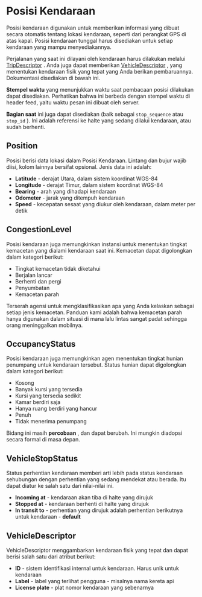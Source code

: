 # Posisi Kendaraan

Posisi kendaraan digunakan untuk memberikan informasi yang dibuat secara otomatis tentang lokasi kendaraan, seperti dari perangkat GPS di atas kapal. Posisi kendaraan tunggal harus disediakan untuk setiap kendaraan yang mampu menyediakannya.

Perjalanan yang saat ini dilayani oleh kendaraan harus dilakukan melalui [TripDescriptor](../reference.md#message-tripdescriptor) . Anda juga dapat memberikan [VehicleDescriptor](../reference.md#message-vehicledescriptor) , yang menentukan kendaraan fisik yang tepat yang Anda berikan pembaruannya. Dokumentasi disediakan di bawah ini.

**Stempel waktu** yang menunjukkan waktu saat pembacaan posisi dilakukan dapat disediakan. Perhatikan bahwa ini berbeda dengan stempel waktu di header feed, yaitu waktu pesan ini dibuat oleh server.

**Bagian saat** ini juga dapat disediakan (baik sebagai `stop_sequence` atau `stop_id` ). Ini adalah referensi ke halte yang sedang dilalui kendaraan, atau sudah berhenti.

## Position

Posisi berisi data lokasi dalam Posisi Kendaraan. Lintang dan bujur wajib diisi, kolom lainnya bersifat opsional. Jenis data ini adalah:

*   **Latitude** - derajat Utara, dalam sistem koordinat WGS-84
*   **Longitude** - derajat Timur, dalam sistem koordinat WGS-84
*   **Bearing** - arah yang dihadapi kendaraan
*   **Odometer** - jarak yang ditempuh kendaraan
*   **Speed** - kecepatan sesaat yang diukur oleh kendaraan, dalam meter per detik

## CongestionLevel

Posisi kendaraan juga memungkinkan instansi untuk menentukan tingkat kemacetan yang dialami kendaraan saat ini. Kemacetan dapat digolongkan dalam kategori berikut:

*   Tingkat kemacetan tidak diketahui
*   Berjalan lancar
*   Berhenti dan pergi
*   Penyumbatan
*   Kemacetan parah

Terserah agensi untuk mengklasifikasikan apa yang Anda kelaskan sebagai setiap jenis kemacetan. Panduan kami adalah bahwa kemacetan parah hanya digunakan dalam situasi di mana lalu lintas sangat padat sehingga orang meninggalkan mobilnya.

## OccupancyStatus

Posisi kendaraan juga memungkinkan agen menentukan tingkat hunian penumpang untuk kendaraan tersebut. Status hunian dapat digolongkan dalam kategori berikut:

*   Kosong
*   Banyak kursi yang tersedia
*   Kursi yang tersedia sedikit
*   Kamar berdiri saja
*   Hanya ruang berdiri yang hancur
*   Penuh
*   Tidak menerima penumpang

Bidang ini masih **percobaan** , dan dapat berubah. Ini mungkin diadopsi secara formal di masa depan.

## VehicleStopStatus

Status perhentian kendaraan memberi arti lebih pada status kendaraan sehubungan dengan perhentian yang sedang mendekat atau berada. Itu dapat diatur ke salah satu dari nilai-nilai ini.

*   **Incoming at** - kendaraan akan tiba di halte yang dirujuk
*   **Stopped at** - kendaraan berhenti di halte yang dirujuk
*   **In transit to** - perhentian yang dirujuk adalah perhentian berikutnya untuk kendaraan - **default**

## VehicleDescriptor

VehicleDescriptor menggambarkan kendaraan fisik yang tepat dan dapat berisi salah satu dari atribut berikut:

*   **ID** - sistem identifikasi internal untuk kendaraan. Harus unik untuk kendaraan
*   **Label** - label yang terlihat pengguna - misalnya nama kereta api
*   **License plate** - plat nomor kendaraan yang sebenarnya

